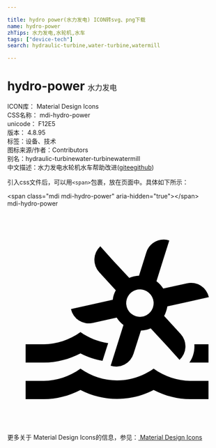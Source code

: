```yaml
---

title: hydro power(水力发电) ICON转svg、png下载
name: hydro-power
zhTips: 水力发电,水轮机,水车
tags: ["device-tech"]
search: hydraulic-turbine,water-turbine,watermill

---
```


# hydro-power  <small style="font-size: 60%;font-weight: 100">水力发电</small>


<div class="detail-page">
<p>
<span>
ICON库：
<span class="badge-secondary badge">Material Design Icons</span> 
</span>
<br/>
<span>
CSS名称：
<span class="badge-secondary badge">mdi-hydro-power</span> 
</span>
<br/>
<span>
unicode：
<span class="badge-secondary badge">F12E5</span> 
<copy-btn content='F12E5' btn-title=""></copy-btn>
<copy-btn :content='String.fromCodePoint(parseInt("F12E5", 16))' btn-title="复制U"></copy-btn>
</span>
<br/>
<span>
版本：
<span class="badge-secondary badge">4.8.95</span> 
</span><br/><span>标签：<span class="badge-light badge"><router-link to="/tags/device-tech.html">设备、技术</router-link></span></span>
<br/>
<span>图标来源/作者：<span class="badge-light badge">Contributors</span></span> 
<br/>
<span>别名：<span class="badge-light badge">hydraulic-turbine</span><span class="badge-light badge">water-turbine</span><span class="badge-light badge">watermill</span></span><br/><span class="zh-detail">中文描述：<span class="badge-primary badge">水力发电</span><span class="badge-primary badge">水轮机</span><span class="badge-primary badge">水车</span><span class="help-link"><span>帮助改进</span>(<a href="https://gitee.com/liuwave/icon-helper/edit/master/json/material/hydro-power.json" target="_blank" rel="noopener noreferrer">gitee</a><a href="https://github.com/liuwave/icon-helper/edit/master/json/material/hydro-power.json" target="_blank" rel="noopener noreferrer">github</a></span>)</span><br/>
</p>
</div>
<div class="alert alert-dark">
  <i class="mdi mdi-hydro-power mdi-48px"></i>
  <i class="mdi mdi-hydro-power mdi-36px"></i>
  <i class="mdi mdi-hydro-power mdi-24px"></i>
  <i class="mdi mdi-hydro-power mdi-18px"></i>
</div>
<div>
  <p>引入css文件后，可以用<code>&lt;span&gt;</code>包裹，放在页面中。具体如下所示：    
  </p>
  <div class="alert alert-primary" style="font-size: 14px">
    &lt;span class="mdi mdi-hydro-power" aria-hidden="true"&gt;&lt;/span&gt;
    <copy-btn content='<span class="mdi mdi-hydro-power" aria-hidden="true"></span>'></copy-btn>
  </div>
  <div class="alert alert-secondary">
    <i class="mdi mdi-hydro-power"
    style="font-size: 24px"
    aria-hidden="true"></i> mdi-hydro-power
    <copy-btn content="mdi-hydro-power" btn-title="复制图标名称"></copy-btn>
  </div>
</div>
<div id="svg" class="svg-wrap">
<svg xmlns="http://www.w3.org/2000/svg" viewBox="0 0 24 24"><path d="M17.12 3.55A2 2 0 0 0 15.2 4.95L14.4 7.5A3 3 0 0 0 13.33 7.74L11.5 5.77L10.17 4.29A2 2 0 0 0 10.05 7.12L11.86 9.09A3 3 0 0 0 11.64 9.6A3 3 0 0 0 11.53 10.13L8.92 10.71L6.96 11.15A2 2 0 0 0 9.35 12.67L11.96 12.08A3 3 0 0 0 12.7 12.89L11.9 15.44L11.3 17.35A2 2 0 0 0 13.8 16.04L14.61 13.5A3 3 0 0 0 15.68 13.26L17.5 15.23L18.83 16.7A2 2 0 0 0 18.96 13.88L17.15 11.91A3 3 0 0 0 17.36 11.4A3 3 0 0 0 17.5 10.86L20.09 10.28L22.04 9.85A2 2 0 0 0 19.66 8.33L17.05 8.91A3 3 0 0 0 16.31 8.11L17.11 5.55L17.71 3.65A2 2 0 0 0 17.12 3.55M14.56 9A1.5 1.5 0 0 1 14.95 9.07A1.5 1.5 0 0 1 15.93 10.95A1.5 1.5 0 0 1 14.05 11.93A1.5 1.5 0 0 1 13.07 10.05A1.5 1.5 0 0 1 14.55 9M8 13.67C6.78 14.53 5.39 15 4 15H2V17H4C5.37 17 6.74 16.65 8 16C8.77 16.4 9.58 16.66 10.41 16.81L10.94 15.14L11.03 14.88C9.97 14.73 8.93 14.32 8 13.67M20.45 15C20.5 15.7 20.33 16.41 19.91 17C19.93 17 19.97 17 20 17H22V15H20.45M8 17.67C6.78 18.53 5.39 19 4 19H2V21H4C5.37 21 6.74 20.65 8 20C10.5 21.3 13.5 21.3 16 20C17.26 20.65 18.62 21 20 21H22V19H20C18.61 19 17.22 18.53 16 17.67C13.56 19.38 10.44 19.38 8 17.67Z" /></svg>
</div>
<detail full-name='mdi-hydro-power'></detail>
    
<div><p>更多关于 Material Design Icons的信息，参见：<a target="_blank" href="https://iconhelper.cn/material.html"> Material Design Icons</a>
</p></div>
